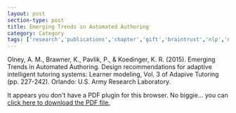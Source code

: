 ```yaml
---
layout: post
section-type: post
title: Emerging Trends in Automated Authoring
category: Category
tags: ['research','publications','chapter','gift','braintrust','nlp','discourse','its','education-research']
---
```

Olney, A. M., Brawner, K., Pavlik, P., & Koedinger, K. R. (2015). Emerging Trends in Automated Authoring. Design recommendations for adaptive intelligent tutoring systems: Learner modeling, Vol. 3 of Adapive Tutoring (pp. 227-242). Orlando: U.S. Army Research Laboratory.

<object data="https://umdrive.memphis.edu/aolney/public/publications/automated-authoring-olney-2015.pdf" type="application/pdf" width="100%" height="600px">
 
  <p>It appears you don't have a PDF plugin for this browser.
  No biggie... you can <a href="https://umdrive.memphis.edu/aolney/public/publications/automated-authoring-olney-2015.pdf">click here to
  download the PDF file.</a></p>
  
</object>
